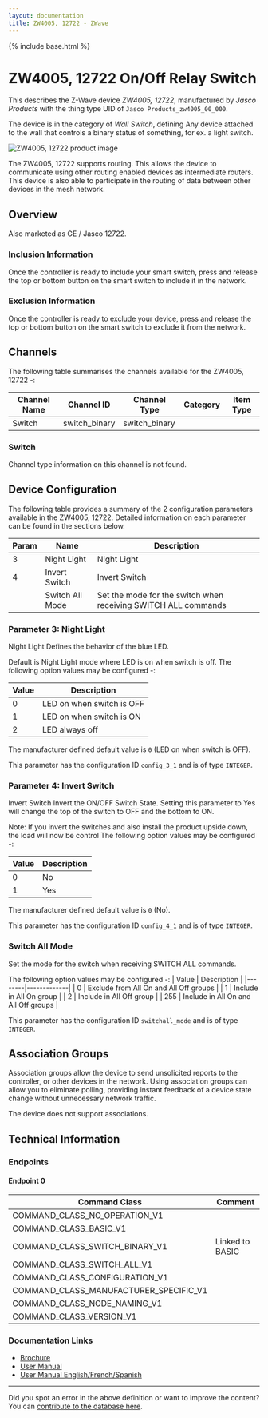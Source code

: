 ```yaml
---
layout: documentation
title: ZW4005, 12722 - ZWave
---
```


{% include base.html %}

# ZW4005, 12722 On/Off Relay Switch
This describes the Z-Wave device *ZW4005, 12722*, manufactured by *Jasco Products* with the thing type UID of ```Jasco Products_zw4005_00_000```.

The device is in the category of *Wall Switch*, defining Any device attached to the wall that controls a binary status of something, for ex. a light switch.

![ZW4005, 12722 product image](https://opensmarthouse.org/assets/zwave/attachments/48/12722.png)


The ZW4005, 12722 supports routing. This allows the device to communicate using other routing enabled devices as intermediate routers.  This device is also able to participate in the routing of data between other devices in the mesh network.

## Overview

Also marketed as GE / Jasco 12722.

### Inclusion Information

Once the controller is ready to include your smart switch, press and release the top or bottom button on the smart switch to include it in the network.

### Exclusion Information

Once the controller is ready to exclude your device, press and release the top or bottom button on the smart switch to exclude it from the network.

## Channels

The following table summarises the channels available for the ZW4005, 12722 -:

| Channel Name | Channel ID | Channel Type | Category | Item Type |
|--------------|------------|--------------|----------|-----------|
| Switch | switch_binary | switch_binary |  |  | 

### Switch
Channel type information on this channel is not found.



## Device Configuration

The following table provides a summary of the 2 configuration parameters available in the ZW4005, 12722.
Detailed information on each parameter can be found in the sections below.

| Param | Name  | Description |
|-------|-------|-------------|
| 3 | Night Light | Night Light |
| 4 | Invert Switch | Invert Switch |
|  | Switch All Mode | Set the mode for the switch when receiving SWITCH ALL commands |

### Parameter 3: Night Light

Night Light
Defines the behavior of the blue LED.

Default is Night Light mode where LED is on when switch is off.
The following option values may be configured -:

| Value  | Description |
|--------|-------------|
| 0 | LED on when switch is OFF |
| 1 | LED on when switch is ON |
| 2 | LED always off |

The manufacturer defined default value is ```0``` (LED on when switch is OFF).

This parameter has the configuration ID ```config_3_1``` and is of type ```INTEGER```.


### Parameter 4: Invert Switch

Invert Switch
Invert the ON/OFF Switch State. Setting this parameter to Yes will change the top of the switch to OFF and the bottom to ON.

Note: If you invert the switches and also install the product upside down, the load will now be control
The following option values may be configured -:

| Value  | Description |
|--------|-------------|
| 0 | No |
| 1 | Yes |

The manufacturer defined default value is ```0``` (No).

This parameter has the configuration ID ```config_4_1``` and is of type ```INTEGER```.

### Switch All Mode

Set the mode for the switch when receiving SWITCH ALL commands.

The following option values may be configured -:
| Value  | Description |
|--------|-------------|
| 0 | Exclude from All On and All Off groups |
| 1 | Include in All On group |
| 2 | Include in All Off group |
| 255 | Include in All On and All Off groups |

This parameter has the configuration ID ```switchall_mode``` and is of type ```INTEGER```.


## Association Groups

Association groups allow the device to send unsolicited reports to the controller, or other devices in the network. Using association groups can allow you to eliminate polling, providing instant feedback of a device state change without unnecessary network traffic.

The device does not support associations.
## Technical Information

### Endpoints

#### Endpoint 0

| Command Class | Comment |
|---------------|---------|
| COMMAND_CLASS_NO_OPERATION_V1| |
| COMMAND_CLASS_BASIC_V1| |
| COMMAND_CLASS_SWITCH_BINARY_V1| Linked to BASIC|
| COMMAND_CLASS_SWITCH_ALL_V1| |
| COMMAND_CLASS_CONFIGURATION_V1| |
| COMMAND_CLASS_MANUFACTURER_SPECIFIC_V1| |
| COMMAND_CLASS_NODE_NAMING_V1| |
| COMMAND_CLASS_VERSION_V1| |

### Documentation Links

* [Brochure](https://www.opensmarthouse.org/zwavedatabase/48/12722.pdf)
* [User Manual](https://www.opensmarthouse.org/zwavedatabase/48/12722-EnFrSp-QStart-V1-081814.pdf)
* [User Manual English/French/Spanish](https://www.opensmarthouse.org/zwavedatabase/48/26931-EnFrSp-QSG-v1-3.pdf)

---

Did you spot an error in the above definition or want to improve the content?
You can [contribute to the database here](https://www.opensmarthouse.org/zwavedatabase/48).
